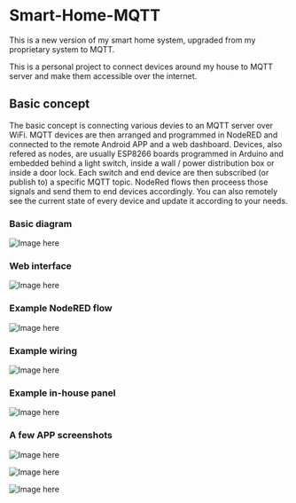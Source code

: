 # Smart-Home-MQTT

This is a new version of my smart home system, upgraded from my proprietary system to MQTT.


This is a personal project to connect devices around my house to MQTT server and make them accessible over the internet. 

## Basic concept
The basic concept is connecting various devies to an MQTT server over WiFi. MQTT devices are then arranged and programmed in NodeRED and connected to the remote Android APP and a web dashboard. Devices, also refered as nodes, are usually ESP8266 boards programmed in Arduino and embedded behind a light switch, inside a wall / power distribution box or inside a door lock. Each switch and end device are then subscribed (or publish to) a specific MQTT topic. NodeRed flows then proceess those signals and send them to end devices accordingly. You can also remotely see the current state of every device and update it according to your needs. 

### Basic diagram

![Image here](/docs/images/diagram-concept.jpg)





### Web interface

![Image here](/docs/images/nodered-dashboard.jpg)





### Example NodeRED flow

![Image here](/docs/images/nodered-flow.jpg)






### Example wiring

![Image here](/docs/images/electronics-1.jpg)





### Example in-house panel

![Image here](/docs/images/panel-1.jpeg)




### A few APP screenshots

![Image here](/docs/images/app-4.png)



![Image here](/docs/images/app-5.png)



![Image here](/docs/images/app-1.png)




